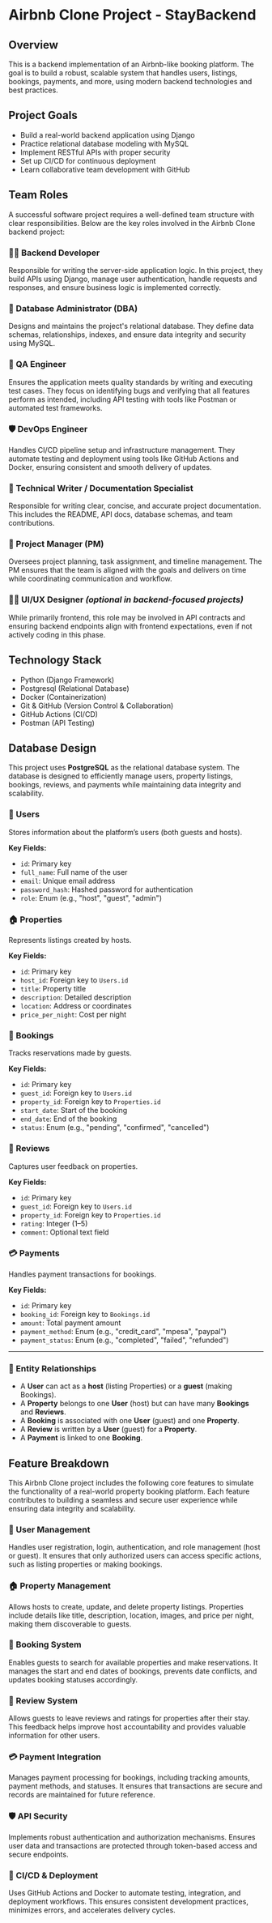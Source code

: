 # Airbnb Clone Project - StayBackend

## Overview
This is a backend implementation of an Airbnb-like booking platform. The goal is to build a robust, scalable system that handles users, listings, bookings, payments, and more, using modern backend technologies and best practices.

## Project Goals
- Build a real-world backend application using Django
- Practice relational database modeling with MySQL
- Implement RESTful APIs with proper security
- Set up CI/CD for continuous deployment
- Learn collaborative team development with GitHub

## Team Roles

A successful software project requires a well-defined team structure with clear responsibilities. Below are the key roles involved in the Airbnb Clone backend project:

### 👨‍💻 Backend Developer
Responsible for writing the server-side application logic. In this project, they build APIs using Django, manage user authentication, handle requests and responses, and ensure business logic is implemented correctly.

### 🧠 Database Administrator (DBA)
Designs and maintains the project's relational database. They define data schemas, relationships, indexes, and ensure data integrity and security using MySQL.

### 🧪 QA Engineer
Ensures the application meets quality standards by writing and executing test cases. They focus on identifying bugs and verifying that all features perform as intended, including API testing with tools like Postman or automated test frameworks.

### 🛡️ DevOps Engineer
Handles CI/CD pipeline setup and infrastructure management. They automate testing and deployment using tools like GitHub Actions and Docker, ensuring consistent and smooth delivery of updates.

### 📝 Technical Writer / Documentation Specialist
Responsible for writing clear, concise, and accurate project documentation. This includes the README, API docs, database schemas, and team contributions.

### 🧭 Project Manager (PM)
Oversees project planning, task assignment, and timeline management. The PM ensures that the team is aligned with the goals and delivers on time while coordinating communication and workflow.

### 🧑‍🎨 UI/UX Designer *(optional in backend-focused projects)*
While primarily frontend, this role may be involved in API contracts and ensuring backend endpoints align with frontend expectations, even if not actively coding in this phase.


## Technology Stack
- Python (Django Framework)
- Postgresql (Relational Database)
- Docker (Containerization)
- Git & GitHub (Version Control & Collaboration)
- GitHub Actions (CI/CD)
- Postman (API Testing)

## Database Design

This project uses **PostgreSQL** as the relational database system. The database is designed to efficiently manage users, property listings, bookings, reviews, and payments while maintaining data integrity and scalability.

### 🧑 Users
Stores information about the platform’s users (both guests and hosts).

**Key Fields:**
- `id`: Primary key
- `full_name`: Full name of the user
- `email`: Unique email address
- `password_hash`: Hashed password for authentication
- `role`: Enum (e.g., "host", "guest", "admin")

### 🏠 Properties
Represents listings created by hosts.

**Key Fields:**
- `id`: Primary key
- `host_id`: Foreign key to `Users.id`
- `title`: Property title
- `description`: Detailed description
- `location`: Address or coordinates
- `price_per_night`: Cost per night

### 📅 Bookings
Tracks reservations made by guests.

**Key Fields:**
- `id`: Primary key
- `guest_id`: Foreign key to `Users.id`
- `property_id`: Foreign key to `Properties.id`
- `start_date`: Start of the booking
- `end_date`: End of the booking
- `status`: Enum (e.g., "pending", "confirmed", "cancelled")

### 💬 Reviews
Captures user feedback on properties.

**Key Fields:**
- `id`: Primary key
- `guest_id`: Foreign key to `Users.id`
- `property_id`: Foreign key to `Properties.id`
- `rating`: Integer (1–5)
- `comment`: Optional text field

### 💳 Payments
Handles payment transactions for bookings.

**Key Fields:**
- `id`: Primary key
- `booking_id`: Foreign key to `Bookings.id`
- `amount`: Total payment amount
- `payment_method`: Enum (e.g., "credit_card", "mpesa", "paypal")
- `payment_status`: Enum (e.g., "completed", "failed", "refunded")

---

### 🔗 Entity Relationships

- A **User** can act as a **host** (listing Properties) or a **guest** (making Bookings).
- A **Property** belongs to one **User** (host) but can have many **Bookings** and **Reviews**.
- A **Booking** is associated with one **User** (guest) and one **Property**.
- A **Review** is written by a **User** (guest) for a **Property**.
- A **Payment** is linked to one **Booking**.

## Feature Breakdown

This Airbnb Clone project includes the following core features to simulate the functionality of a real-world property booking platform. Each feature contributes to building a seamless and secure user experience while ensuring data integrity and scalability.

### 👥 User Management
Handles user registration, login, authentication, and role management (host or guest). It ensures that only authorized users can access specific actions, such as listing properties or making bookings.

### 🏠 Property Management
Allows hosts to create, update, and delete property listings. Properties include details like title, description, location, images, and price per night, making them discoverable to guests.

### 📆 Booking System
Enables guests to search for available properties and make reservations. It manages the start and end dates of bookings, prevents date conflicts, and updates booking statuses accordingly.

### 💬 Review System
Allows guests to leave reviews and ratings for properties after their stay. This feedback helps improve host accountability and provides valuable information for other users.

### 💳 Payment Integration
Manages payment processing for bookings, including tracking amounts, payment methods, and statuses. It ensures that transactions are secure and records are maintained for future reference.

### 🛡️ API Security
Implements robust authentication and authorization mechanisms. Ensures user data and transactions are protected through token-based access and secure endpoints.

### 🔄 CI/CD & Deployment
Uses GitHub Actions and Docker to automate testing, integration, and deployment workflows. This ensures consistent development practices, minimizes errors, and accelerates delivery cycles.


